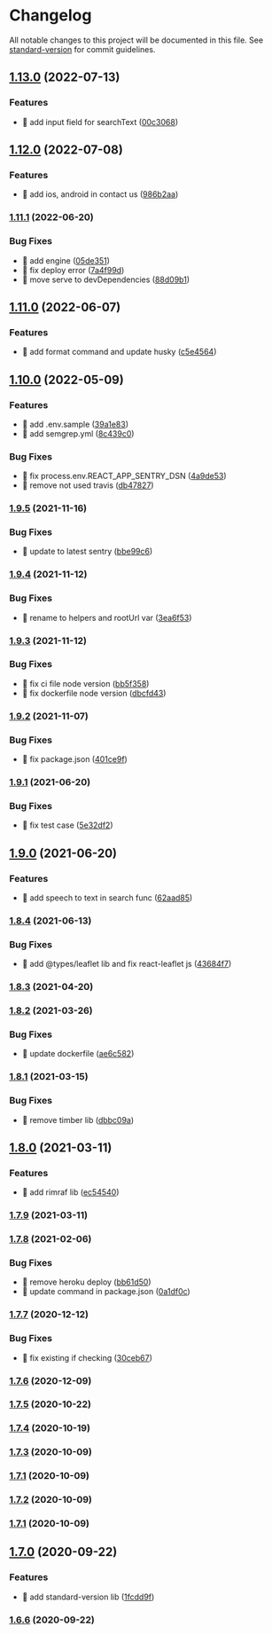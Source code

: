 # Changelog

All notable changes to this project will be documented in this file. See [standard-version](https://github.com/conventional-changelog/standard-version) for commit guidelines.

## [1.13.0](https://github.com/yeukfei02/lunchPicker/compare/v1.12.0...v1.13.0) (2022-07-13)


### Features

* 🎸 add input field for searchText ([00c3068](https://github.com/yeukfei02/lunchPicker/commit/00c30689596e62cc16fc797b2f2be4a97c0f86f7))

## [1.12.0](https://github.com/yeukfei02/lunchPicker/compare/v1.11.1...v1.12.0) (2022-07-08)


### Features

* 🎸 add ios, android in contact us ([986b2aa](https://github.com/yeukfei02/lunchPicker/commit/986b2aa5e2c76e8875039241015b4663b7a68377))

### [1.11.1](https://github.com/yeukfei02/lunchPicker/compare/v1.11.0...v1.11.1) (2022-06-20)


### Bug Fixes

* 🐛 add engine ([05de351](https://github.com/yeukfei02/lunchPicker/commit/05de35163c45b63660bfbdb8bdf0e6a7816deb92))
* 🐛 fix deploy error ([7a4f99d](https://github.com/yeukfei02/lunchPicker/commit/7a4f99dbe35621ddb37c71359e2d032282f49c8b))
* 🐛 move serve to devDependencies ([88d09b1](https://github.com/yeukfei02/lunchPicker/commit/88d09b128db5f2aaed0466ff977bb793e3214ec4))

## [1.11.0](https://github.com/yeukfei02/lunchPicker/compare/v1.10.0...v1.11.0) (2022-06-07)


### Features

* 🎸 add format command and update husky ([c5e4564](https://github.com/yeukfei02/lunchPicker/commit/c5e4564c787870fcc8fe6aef3f0fbb16f752fb89))

## [1.10.0](https://github.com/yeukfei02/lunchPicker/compare/v1.9.5...v1.10.0) (2022-05-09)


### Features

* 🎸 add .env.sample ([39a1e83](https://github.com/yeukfei02/lunchPicker/commit/39a1e835e10e8879152e91071b8c9bd118e502b2))
* 🎸 add semgrep.yml ([8c439c0](https://github.com/yeukfei02/lunchPicker/commit/8c439c0c0e345b9b0fb1735af35093458cc2b0b2))


### Bug Fixes

* 🐛 fix process.env.REACT_APP_SENTRY_DSN ([4a9de53](https://github.com/yeukfei02/lunchPicker/commit/4a9de53dc3fcecb26e18df7e1c190ca372ce361f))
* 🐛 remove not used travis ([db47827](https://github.com/yeukfei02/lunchPicker/commit/db4782751cd848eb094b1ef8b25adea8995cb4b6))

### [1.9.5](https://github.com/yeukfei02/lunchPicker/compare/v1.9.4...v1.9.5) (2021-11-16)


### Bug Fixes

* 🐛 update to latest sentry ([bbe99c6](https://github.com/yeukfei02/lunchPicker/commit/bbe99c6752d48550b778caea6d205948dbc4ae5e))

### [1.9.4](https://github.com/yeukfei02/lunchPicker/compare/v1.9.3...v1.9.4) (2021-11-12)


### Bug Fixes

* 🐛 rename to helpers and rootUrl var ([3ea6f53](https://github.com/yeukfei02/lunchPicker/commit/3ea6f5375c4ed0523e2935f27bbfacac7497e12a))

### [1.9.3](https://github.com/yeukfei02/lunchPicker/compare/v1.9.2...v1.9.3) (2021-11-12)


### Bug Fixes

* 🐛 fix ci file node version ([bb5f358](https://github.com/yeukfei02/lunchPicker/commit/bb5f35862c0943018b42e50574440b64b5a19ed0))
* 🐛 fix dockerfile node version ([dbcfd43](https://github.com/yeukfei02/lunchPicker/commit/dbcfd438b8d34804043d8e7eb56a9704cb620658))

### [1.9.2](https://github.com/yeukfei02/lunchPicker/compare/v1.9.1...v1.9.2) (2021-11-07)


### Bug Fixes

* 🐛 fix package.json ([401ce9f](https://github.com/yeukfei02/lunchPicker/commit/401ce9fec61b591fd00f65c481bd5d3d3fd04ad7))

### [1.9.1](https://github.com/yeukfei02/lunchPicker/compare/v1.9.0...v1.9.1) (2021-06-20)


### Bug Fixes

* 🐛 fix test case ([5e32df2](https://github.com/yeukfei02/lunchPicker/commit/5e32df29fbad372c18785788e7bf1a013f19dd1b))

## [1.9.0](https://github.com/yeukfei02/lunchPicker/compare/v1.8.4...v1.9.0) (2021-06-20)


### Features

* 🎸 add speech to text in search func ([62aad85](https://github.com/yeukfei02/lunchPicker/commit/62aad85b9d067fb39968b680f13ac89166e3045a))

### [1.8.4](https://github.com/yeukfei02/lunchPicker/compare/v1.8.3...v1.8.4) (2021-06-13)


### Bug Fixes

* 🐛 add @types/leaflet lib and fix react-leaflet js ([43684f7](https://github.com/yeukfei02/lunchPicker/commit/43684f7628c31d5a330f480af69e07be077f66c4))

### [1.8.3](https://github.com/yeukfei02/lunchPicker/compare/v1.8.2...v1.8.3) (2021-04-20)

### [1.8.2](https://github.com/yeukfei02/lunchPicker/compare/v1.8.1...v1.8.2) (2021-03-26)


### Bug Fixes

* 🐛 update dockerfile ([ae6c582](https://github.com/yeukfei02/lunchPicker/commit/ae6c58287e8ab77401ff944a20af659a99b3607c))

### [1.8.1](https://github.com/yeukfei02/lunchPicker/compare/v1.8.0...v1.8.1) (2021-03-15)


### Bug Fixes

* 🐛 remove timber lib ([dbbc09a](https://github.com/yeukfei02/lunchPicker/commit/dbbc09a4a4b15b04c74d887d6568316bcd6cc8ba))

## [1.8.0](https://github.com/yeukfei02/lunchPicker/compare/v1.7.9...v1.8.0) (2021-03-11)


### Features

* 🎸 add rimraf lib ([ec54540](https://github.com/yeukfei02/lunchPicker/commit/ec545407aefedc2412bcb27feffd0962d7da4f06))

### [1.7.9](https://github.com/yeukfei02/lunchPicker/compare/v1.7.8...v1.7.9) (2021-03-11)

### [1.7.8](https://github.com/yeukfei02/lunchPicker/compare/v1.7.7...v1.7.8) (2021-02-06)


### Bug Fixes

* 🐛 remove heroku deploy ([bb61d50](https://github.com/yeukfei02/lunchPicker/commit/bb61d50c3ec7de790c9720b683b9a0d65af800b9))
* 🐛 update command in package.json ([0a1df0c](https://github.com/yeukfei02/lunchPicker/commit/0a1df0c357b32cafd40fed55c0212746162d35e2))

### [1.7.7](https://github.com/yeukfei02/lunchPicker/compare/v1.7.6...v1.7.7) (2020-12-12)


### Bug Fixes

* 🐛 fix existing if checking ([30ceb67](https://github.com/yeukfei02/lunchPicker/commit/30ceb671b939034bd7e5165d5e1f98288de9b0f4))

### [1.7.6](https://github.com/yeukfei02/lunchPicker/compare/v1.7.5...v1.7.6) (2020-12-09)

### [1.7.5](https://github.com/yeukfei02/lunchPicker/compare/v1.7.4...v1.7.5) (2020-10-22)

### [1.7.4](https://github.com/yeukfei02/lunchPicker/compare/v1.7.3...v1.7.4) (2020-10-19)

### [1.7.3](https://github.com/yeukfei02/lunchPicker/compare/v1.7.2...v1.7.3) (2020-10-09)

### [1.7.1](https://github.com/yeukfei02/lunchPicker/compare/v1.7.2...v1.7.1) (2020-10-09)

### [1.7.2](https://github.com/yeukfei02/lunchPicker/compare/v1.7.1...v1.7.2) (2020-10-09)

### [1.7.1](https://github.com/yeukfei02/lunchPicker/compare/v1.7.0...v1.7.1) (2020-10-09)

## [1.7.0](https://github.com/yeukfei02/lunchPicker/compare/v1.6.6...v1.7.0) (2020-09-22)


### Features

* 🎸 add standard-version lib ([1fcdd9f](https://github.com/yeukfei02/lunchPicker/commit/1fcdd9f41f8078536768da12b15fffeebb236326))

### [1.6.6](https://github.com/yeukfei02/lunchPicker/compare/v1.6.5...v1.6.6) (2020-09-22)
